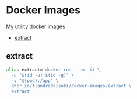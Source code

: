 # Docker Images

My utility docker images

- [extract](#extract)

## extract

```sh
alias extract='docker run --rm -it \
  -u "$(id -u):$(id -g)" \
  -v "$(pwd):/app" \
  ghcr.io/flandredaisuki/docker-images/extract \
  extract'
```

